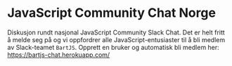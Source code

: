 # JavaScript Community Chat Norge
Diskusjon rundt nasjonal JavaScript Community Slack Chat. Det er helt fritt å melde seg på og vi oppfordrer alle JavaScript-entusiaster til å bli medlem av Slack-teamet `BartJS`. Opprett en bruker og automatisk bli medlem her: https://bartjs-chat.herokuapp.com/
